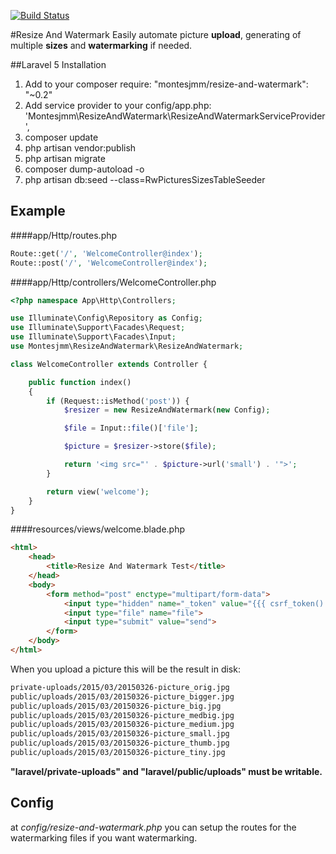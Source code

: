[![Build Status](https://travis-ci.org/montes/resize-and-watermark.svg)](https://travis-ci.org/montes/resize-and-watermark)

#Resize And Watermark
Easily automate picture **upload**, generating of multiple **sizes** and **watermarking** if needed.

##Laravel 5 Installation

1. Add to your composer require: "montesjmm/resize-and-watermark": "~0.2"
2. Add service provider to your config/app.php: 'Montesjmm\ResizeAndWatermark\ResizeAndWatermarkServiceProvider',
3. composer update
4. php artisan vendor:publish
5. php artisan migrate
6. composer dump-autoload -o
7. php artisan db:seed --class=RwPicturesSizesTableSeeder

## Example

####app/Http/routes.php
```php
Route::get('/', 'WelcomeController@index');
Route::post('/', 'WelcomeController@index');
```
####app/Http/controllers/WelcomeController.php
```php
<?php namespace App\Http\Controllers;

use Illuminate\Config\Repository as Config;
use Illuminate\Support\Facades\Request;
use Illuminate\Support\Facades\Input;
use Montesjmm\ResizeAndWatermark\ResizeAndWatermark;

class WelcomeController extends Controller {

	public function index()
	{
		if (Request::isMethod('post')) {
			$resizer = new ResizeAndWatermark(new Config);

			$file = Input::file()['file'];

			$picture = $resizer->store($file);

			return '<img src="' . $picture->url('small') . '">';
		}

		return view('welcome');
	}
}
```
####resources/views/welcome.blade.php
```html
<html>
	<head>
		<title>Resize And Watermark Test</title>
	</head>
	<body>
		<form method="post" enctype="multipart/form-data">
			<input type="hidden" name="_token" value="{{{ csrf_token() }}}">
			<input type="file" name="file">
			<input type="submit" value="send">
		</form>
	</body>
</html>
```

When you upload a picture this will be the result in disk:
```bash
private-uploads/2015/03/20150326-picture_orig.jpg
public/uploads/2015/03/20150326-picture_bigger.jpg
public/uploads/2015/03/20150326-picture_big.jpg
public/uploads/2015/03/20150326-picture_medbig.jpg
public/uploads/2015/03/20150326-picture_medium.jpg
public/uploads/2015/03/20150326-picture_small.jpg
public/uploads/2015/03/20150326-picture_thumb.jpg
public/uploads/2015/03/20150326-picture_tiny.jpg
```

**"laravel/private-uploads" and "laravel/public/uploads" must be writable.**


## Config
at _config/resize-and-watermark.php_ you can setup the routes for the watermarking files if you want watermarking.

